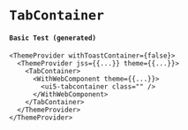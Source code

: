 # `TabContainer`

#### `Basic Test (generated)`

```
<ThemeProvider withToastContainer={false}>
  <ThemeProvider jss={{...}} theme={{...}}>
    <TabContainer>
      <WithWebComponent theme={{...}}>
        <ui5-tabcontainer class="" />
      </WithWebComponent>
    </TabContainer>
  </ThemeProvider>
</ThemeProvider>
```

